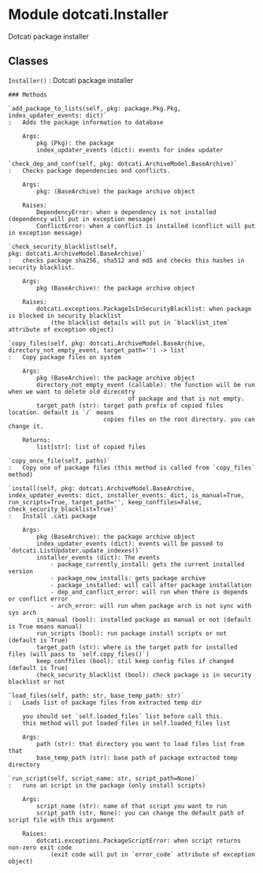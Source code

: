 Module dotcati.Installer
========================
Dotcati package installer

Classes
-------

`Installer()`
:   Dotcati package installer

    ### Methods

    `add_package_to_lists(self, pkg: package.Pkg.Pkg, index_updater_events: dict)`
    :   Adds the package information to database
        
        Args:
            pkg (Pkg): the package
            index_updater_events (dict): events for index updater

    `check_dep_and_conf(self, pkg: dotcati.ArchiveModel.BaseArchive)`
    :   Checks package dependencies and conflicts.
        
        Args:
            pkg: (BaseArchive) the package archive object
        
        Raises:
            DependencyError: when a dependency is not installed (dependency will put in exception message)
            ConflictError: when a conflict is installed (conflict will put in exception message)

    `check_security_blacklist(self, pkg: dotcati.ArchiveModel.BaseArchive)`
    :   checks package sha256, sha512 and md5 and checks this hashes in security blacklist.
        
        Args:
            pkg (BaseArchive): the package archive object
        
        Raises:
            dotcati.exceptions.PackageIsInSecurityBlacklist: when package is blocked in security blacklist
                (the blacklist details will put in `blacklist_item` attribute of exception object)

    `copy_files(self, pkg: dotcati.ArchiveModel.BaseArchive, directory_not_empty_event, target_path='') ‑> list`
    :   Copy package files on system
        
        Args:
            pkg (BaseArchive): the package archive object
            directory_not_empty_event (callable): the function will be run when we want to delete old direcotry
                                      of package and that is not empty.
            target_path (str): target path prefix of copied files location. default is `/` means
                               copies files on the root directory. you can change it.
        
        Returns:
            list[str]: list of copied files

    `copy_once_file(self, paths)`
    :   Copy one of package files (this method is called from `copy_files` method)

    `install(self, pkg: dotcati.ArchiveModel.BaseArchive, index_updater_events: dict, installer_events: dict, is_manual=True, run_scripts=True, target_path='', keep_conffiles=False, check_security_blacklist=True)`
    :   Install .cati package
        
        Args:
            pkg (BaseArchive): the package archive object
            index_updater_events (dict): events will be passed to `dotcati.ListUpdater.update_indexes()`
            installer_events (dict): The events
                - package_currently_install: gets the current installed version
                - package_new_installs: gets package archive
                - package_installed: will call after package installation
                - dep_and_conflict_error: will run when there is depends or conflict error
                - arch_error: will run when package arch is not sync with sys arch
            is_manual (bool): installed package as manual or not (default is True means manual)
            run_scripts (bool): run package install scripts or not (default is True)
            target_path (str): where is the target path for installed files (will pass to `self.copy_files()`)
            keep_conffiles (bool): stil keep config files if changed (default is True)
            check_security_blacklist (bool): check package is in security blacklist or not

    `load_files(self, path: str, base_temp_path: str)`
    :   Loads list of package files from extracted temp dir
        
        you should set `self.loaded_files` list before call this.
        this method will put loaded files in self.loaded_files list
        
        Args:
            path (str): that directory you want to load files list from that
            base_temp_path (str): base path of package extracted temp directory

    `run_script(self, script_name: str, script_path=None)`
    :   runs an script in the package (only install scripts)
        
        Args:
            script_name (str): name of that script you want to run
            script_path (str, None): you can change the default path of script file with this argument
        
        Raises:
            dotcati.exceptions.PackageScriptError: when script returns non-zero exit code
                (exit code will put in `error_code` attribute of exception object)